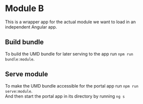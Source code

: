 # Module B

This is a wrapper app for the actual module we want to load in an independent Angular app.

## Build bundle

To build the UMD bundle for later serving to the app run `npm run bundle:module`.

## Serve module

To make the UMD bundle accessible for the portal app run `npm run serve:module`.  
And then start the portal app in its directory by running `ng s`
